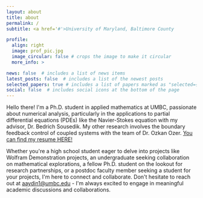 ```yaml
---
layout: about
title: about
permalink: /
subtitle: <a href='#'>University of Maryland, Baltimore County

profile:
  align: right
  image: prof_pic.jpg
  image_circular: false # crops the image to make it circular
  more_info: >

news: false  # includes a list of news items
latest_posts: false  # includes a list of the newest posts
selected_papers: true # includes a list of papers marked as "selected={true}"
social: false  # includes social icons at the bottom of the page
---
```


Hello there! I'm a Ph.D. student in applied mathematics at UMBC, passionate about numerical analysis, particularly in the applications to partial differential equations (PDEs) like the Navier-Stokes equation with my advisor, Dr. Bedrich Sousedik. My other research involves the boundary feedback control of coupled systems with the team of Dr. Ozkan Ozer.
[You can find my resume HERE!](assets/pdf/Aydin_Resume.pdf)

Whether you're a high school student eager to delve into projects like Wolfram Demonstration projects, an undergraduate seeking collaboration on mathematical explorations, a fellow Ph.D. student on the lookout for research partnerships, or a postdoc faculty member seeking a student for your projects, I'm here to connect and collaborate. Don't hesitate to reach out at <a href='mailto:aaydin1@umbc.edu'>aaydin1@umbc.edu</a> - I'm always excited to engage in meaningful academic discussions and collaborations.